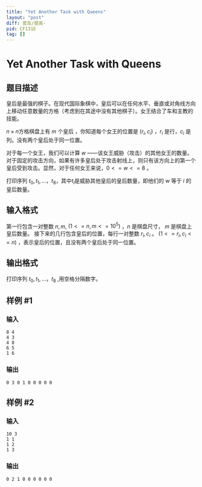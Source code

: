 ```yaml
---
title: "Yet Another Task with Queens"
layout: "post"
diff: 普及/提高-
pid: CF131E
tag: []
---
```


# Yet Another Task with Queens

## 题目描述

皇后是最强的棋子。在现代国际象棋中，皇后可以在任何水平、垂直或对角线方向上移动任意数量的方格（考虑到在其途中没有其他棋子）。女王结合了车和主教的技能。

$n\times n$方格棋盘上有 $m$ 个皇后 ，你知道每个女王的位置是 $(r_i,c_i)$ ，$r_i$ 是行，$c_i$ 是列。没有两个皇后处于同一位置。

对于每一个女王，我们可以计算 $w$ ——该女王威胁（攻击）的其他女王的数量。对于固定的攻击方向，如果有许多皇后处于攻击射线上，则只有该方向上的第一个皇后受到攻击。显然，对于任何女王来说，$0<=w<=8$ 。 

打印序列 $t_0,t_1,...，t_8$，其中$t_i$是威胁其他皇后的皇后数量，即他们的 $w$ 等于 $i$ 的皇后数量。

## 输入格式

第一行包含一对整数 $n,m$, $(1<=n,m<=10^{5})$ ，$n$ 是棋盘尺寸， $m$ 是棋盘上皇后数量。
接下来的几行包含皇后的位置，每行一对整数 $r_i,c_i$ 。 $(1<=r_i,c_i<=n)$ ，表示皇后的位置，且没有两个皇后处于同一位置。

## 输出格式

打印序列 $t_0,t_1,...，t_8$ ,用空格分隔数字。

## 样例 #1

### 输入

```
8 4
4 3
4 8
6 5
1 6

```

### 输出

```
0 3 0 1 0 0 0 0 0 
```

## 样例 #2

### 输入

```
10 3
1 1
1 2
1 3

```

### 输出

```
0 2 1 0 0 0 0 0 0 
```

